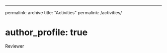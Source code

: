 ---
permalink: archive
title: "Activities"
permalink: /activities/
# author_profile: true



Reviewer



